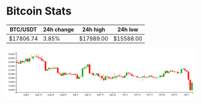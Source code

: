 # Bitcoin Stats

BTC/USDT|24h change|24h high|24h low|
|---|---|---|---|
|$17806.74|3.85%|$17989.00|$15588.00|

<img src="./chart.svg">
